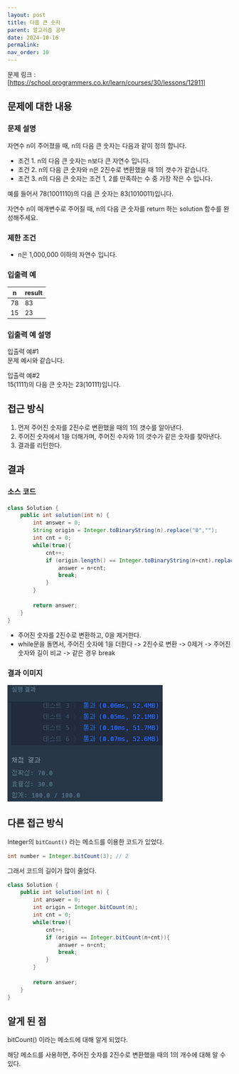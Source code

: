 ```yaml
---
layout: post
title: 다음 큰 숫자
parent: 알고리즘 공부
date: 2024-10-16
permalink:
nav_order: 10
---
```


문제 링크 : [https://school.programmers.co.kr/learn/courses/30/lessons/12911]

## 문제에 대한 내용

### 문제 설명

자연수 n이 주어졌을 때, n의 다음 큰 숫자는 다음과 같이 정의 합니다.

- 조건 1. n의 다음 큰 숫자는 n보다 큰 자연수 입니다.
- 조건 2. n의 다음 큰 숫자와 n은 2진수로 변환했을 때 1의 갯수가 같습니다.
- 조건 3. n의 다음 큰 숫자는 조건 1, 2를 만족하는 수 중 가장 작은 수 입니다.

예를 들어서 78(1001110)의 다음 큰 숫자는 83(1010011)입니다.

자연수 n이 매개변수로 주어질 때, n의 다음 큰 숫자를 return 하는 solution 함수를 완성해주세요.

### 제한 조건

- n은 1,000,000 이하의 자연수 입니다.

### 입출력 예

| n   | result |
| --- | ------ |
| 78  | 83     |
| 15  | 23     |

### 입출력 예 설명

입출력 예#1  
문제 예시와 같습니다.

입출력 예#2  
15(1111)의 다음 큰 숫자는 23(10111)입니다.

## 접근 방식

1. 먼저 주어진 숫자를 2진수로 변환했을 때의 1의 갯수를 알아낸다.
2. 주어진 숫자에서 1을 더해가며, 주어진 수자와 1의 갯수가 같은 숫자를 찾아낸다.
3. 결과를 리턴한다.

## 결과

### 소스 코드

```java
class Solution {
    public int solution(int n) {
        int answer = 0;
        String origin = Integer.toBinaryString(n).replace("0","");
        int cnt = 0;
        while(true){
            cnt++;
            if (origin.length() == Integer.toBinaryString(n+cnt).replace("0", "").length()){
                answer = n+cnt;
                break;
            }
        }

        return answer;
    }
}
```

- 주어진 숫자를 2진수로 변환하고, 0을 제거한다.
- while문을 돌면서, 주어진 숫자에 1을 더한다 -> 2진수로 변환 -> 0제거 -> 주어진 숫자와 길이 비교 -> 같은 경우 break

### 결과 이미지

![alt text](/공부/코딩-테스트-공부/image-9.png)

## 다른 접근 방식

Integer의 `bitCount()` 라는 메소드를 이용한 코드가 있었다.

```java
int number = Integer.bitCount(3); // 2
```

그래서 코드의 길이가 많이 줄었다.

```java
class Solution {
    public int solution(int n) {
        int answer = 0;
        int origin = Integer.bitCount(n);
        int cnt = 0;
        while(true){
            cnt++;
            if (origin == Integer.bitCount(n+cnt)){
                answer = n+cnt;
                break;
            }
        }

        return answer;
    }
}
```

## 알게 된 점

bitCount() 이라는 메소드에 대해 알게 되었다.

해당 메소드를 사용하면, 주어진 숫자를 2진수로 변환했을 때의 1의 개수에 대해 알 수 있다.

[https://school.programmers.co.kr/learn/courses/30/lessons/12911]: https://school.programmers.co.kr/learn/courses/30/lessons/12911

